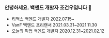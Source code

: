 ### 안녕하세요. 백엔드 개발자 조건우입니다 👋

* 티맥스 백엔드 개발자 2022.07.15~
* VanF 백엔드 프리랜서 2021.03.31~2021.11.30 
* 오늘의 픽업 백엔드 개발자 2020.12.31~2021.02.12 
